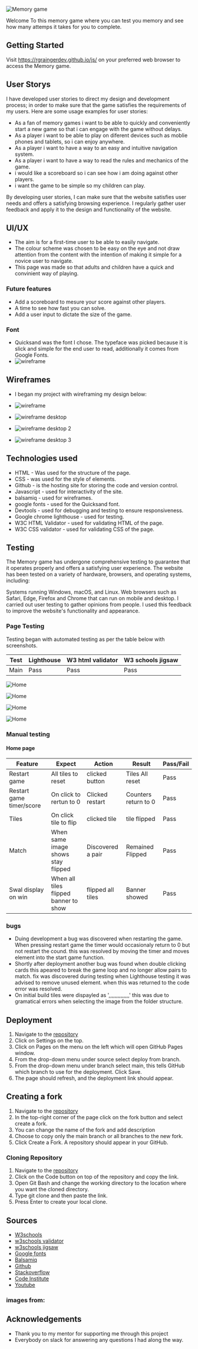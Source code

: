 ![Memory game](assets/images/)

Welcome To this memory game where you can test you memory and see how many attemps it takes for you to complete.

## Getting Started

Visit https://rgraingerdev.github.io/js/ on your preferred web browser to access the Memory game.

## User Storys
I have developed user stories to direct my design and development process; in order to make sure that the game satisfies the requirements of my users. Here are some usage examples for user stories:


* As a fan of memory games i want to be able to quickly and conveniently start a new game so that i can engage with the game without delays.
* As a player i want to be able to play on diferent devices such as moblie phones and tablets, so i can enjoy anywhere.
* As a player i want to have a way to an easy and intuitive navigation system.
* As a player i want to have a way to read the rules and mechanics of the game.
* i would like a scoreboard so i can see how i am doing against other players.
* i want the game to be simple so my children can play.


By developing user stories, I can make sure that the website satisfies user needs and offers a satisfying browsing experience. I regularly gather user feedback and apply it to the design and functionality of the website.

## UI/UX

* The aim is for a first-time user to be able to easily navigate.
* The colour scheme was chosen to be easy on the eye and not draw attention from the content with the intention of making it simple for a novice user to navigate. 
* This page was made so that adults and children have a quick and convinient way of playing.

### Future features
* Add a scoreboard to mesure your score against other players.
* A time to see how fast you can solve.
* Add a user input to dictate the size of the game.

### Font

* Quicksand was the font I chose. The typeface was picked because it is slick and simple for the end user to read, additionally it comes from Google Fonts.
* ![wireframe](assets/Screenshots/Quicksand_font.png)

## Wireframes
* I began my project with wireframing my design below:

* ![wireframe](assets/Screenshots/wireframemobile.png)
* ![wireframe desktop](assets/Screenshots/wireframe1.png)
* ![wireframe desktop 2](assets/Screenshots/wireframe2.png)
* ![wireframe desktop 3](assets/Screenshots/wireframe3.png)

## Technologies used
* HTML - Was used for the structure of the page.
* CSS - was used for the style of elements.
* Github - is the hosting site for storing the code and version control.
* Javascript - used for interactivity of the site.
* balsamiq - used for wireframes.
* google fonts - used for the Quicksand font.
* Devtools - used for debugging and testing to ensure responsiveness.
* Google chrome lighthouse - used for testing.
* W3C HTML Validator - used for validating HTML of the page.
* W3C CSS validator - used for validating CSS of the page.

## Testing
The Memory game has undergone comprehensive testing to guarantee that it operates properly and offers a satisfying user experience. The website has been tested on a variety of hardware, browsers, and operating systems, including:

Systems running Windows, macOS, and Linux.
Web browsers such as Safari, Edge, Firefox and Chrome that can run on mobile and desktop.
I carried out user testing to gather opinions from people. I used this feedback to improve the website's functionality and appearance.

### Page Testing

Testing began with automated testing as per the table below with screenshots.

|Test |Lighthouse| W3 html validator| W3 schools jigsaw| 
|-----|-----|-----|-----|
|Main| Pass| Pass| Pass|


![Home](assets/Screenshots/jigsaw.png)  

![Home](assets/Screenshots/Lighthouse.png)  

![Home](assets/Screenshots/livevalidator.png)  

![Home](assets/Screenshots/validator_contact.png)  

### Manual testing

#### Home page

| Feature | Expect | Action | Result | Pass/Fail |
|-----|-----|-----|-----|-----|
|Restart game|All tiles to reset|clicked button|Tiles All reset|Pass|
|Restart game timer/score|On click to rertun to 0|Clicked restart|Counters return to 0|Pass|
|Tiles|On click tile to flip|clicked tile| tile flipped|Pass|
|Match|When same image shows stay flipped|Discovered a pair|Remained Flipped|Pass|
|Swal display on win|When all tiles flipped banner to show|flipped all tiles|Banner showed|Pass|

 
### bugs

* Duing development a bug was discovered when restarting the game. When pressing restart game the timer would occasionaly return to 0 but not restart the cound. this was resolved by moving the timer and moves element into the start game function.
* Shortly after deployment another bug was found when double clicking cards this apeared to break the game loop and no longer allow pairs to match. fix was discovered during testing when Lighthouse testing it was advised to remove unused element. when this was returned to the code error was resolved.
* On initial build tiles were dispayled as ',,,,,,,,,,,,,,' this was due to gramatical errors when selecting the image from the folder structure.



## Deployment
1. Navigate to the [repository](https://github.com/rgraingerdev/js)
2. Click on Settings on the top.
3. Click on Pages on the menu on the left which will open GitHub Pages window.
4. From the drop-down menu under source select deploy from branch.
5. From the drop-down menu under branch select main, this tells GitHub which branch to use for the deployment. Click Save.
6. The page should refresh, and the deployment link should appear.

## Creating a fork
1. Navigate to the [repository](https://github.com/rgraingerdev/js)
2. In the top-right corner of the page click on the fork button and select create a fork.
3. You can change the name of the fork and add description 
4. Choose to copy only the main branch or all branches to the new fork. 
5. Click Create a Fork. A repository should appear in your GitHub.

### Cloning Repository
1. Navigate to the [repository](https://github.com/rgraingerdev/js)
2. Click on the Code button on top of the repository and copy the link. 
3. Open Git Bash and change the working directory to the location where you want the cloned directory. 
4. Type git clone and then paste the link.
5. Press Enter to create your local clone.

## Sources
* [W3schools](https://www.w3schools.com/)
* [w3schools validator](https://validator.w3.org/)
* [w3schools jigsaw](https://jigsaw.w3.org/css-validator/)
* [Google fonts](https://fonts.google.com/)
* [Balsamiq](https://balsamiq.com/)
* [Github](https://github.com/flowforfrank/memory-game)
* [Stackoverflow](https://stackoverflow.com/)
* [Code Institute](https://codeinstitute.net/)
* [Youtube](https://www.youtube.com/)



### images from:


## Acknowledgements
* Thank you to my mentor for supporting me through this project
* Everybody on slack for answering any questions I had along the way.
